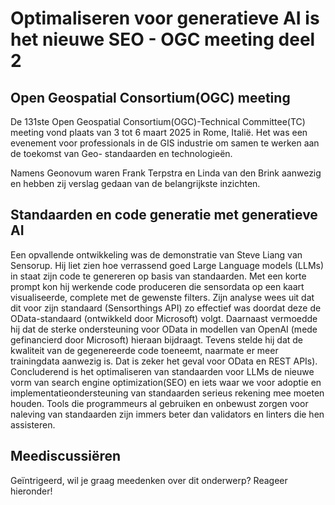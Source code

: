 # Optimaliseren voor generatieve AI is het nieuwe SEO - OGC meeting deel 2

## Open Geospatial Consortium(OGC) meeting

De 131ste Open Geospatial Consortium(OGC)-Technical Committee(TC) meeting vond plaats van 3 tot 6 maart 2025 in Rome, Italië. Het was een evenement voor professionals in de GIS industrie om samen te werken aan de toekomst van Geo- standaarden en technologieën. 

Namens Geonovum waren Frank Terpstra en Linda van den Brink aanwezig en hebben zij verslag gedaan van de belangrijkste inzichten.  

## Standaarden en code generatie met generatieve AI
Een opvallende ontwikkeling was de demonstratie van Steve Liang van Sensorup. Hij liet zien hoe verrassend goed Large Language models (LLMs) in staat zijn code te genereren op basis van standaarden. Met  een korte prompt kon hij werkende code produceren die  sensordata op een kaart visualiseerde, complete met de gewenste filters. Zijn analyse wees uit dat dit voor zijn standaard (Sensorthings API) zo effectief was doordat deze de OData-standaard (ontwikkeld door Microsoft) volgt. Daarnaast vermoedde hij dat de sterke ondersteuning voor OData in modellen van OpenAI (mede gefinancierd door Microsoft)  hieraan bijdraagt. Tevens stelde hij dat de kwaliteit van de gegenereerde code toeneemt, naarmate er meer trainingdata aanwezig is. Dat is zeker het geval voor OData en REST APIs). Concluderend is het optimaliseren van standaarden voor LLMs de nieuwe vorm van search engine optimization(SEO) en iets waar we voor adoptie en implementatieondersteuning van standaarden serieus rekening mee moeten houden. Tools die programmeurs al gebruiken en onbewust zorgen voor naleving van standaarden zijn immers beter dan validators en linters die hen assisteren. 

## Meediscussiëren
Geïntrigeerd, wil je graag meedenken over dit onderwerp? Reageer hieronder!